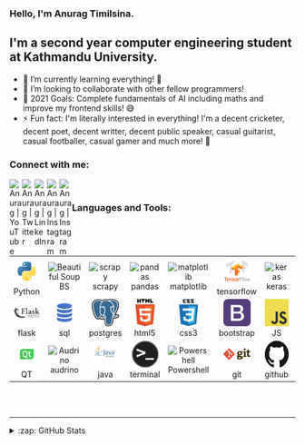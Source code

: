 ### Hello, I'm Anurag Timilsina.

## I'm a second year computer engineering student at Kathmandu University. 
- 🌱 I’m currently learning everything! 🤣
- 👯 I’m looking to collaborate with other fellow programmers!
- 🥅 2021 Goals: Complete fundamentals of AI including maths and improve my frontend skills! 😅 
- ⚡ Fun fact: I'm literally interested in everything! I'm a decent cricketer, decent poet, decent writter, decent public speaker, casual guitarist, casual footballer, casual gamer and much more! 🤣

### Connect with me:

[<img align="left" alt="Anurag | YouTube" width="22px" src="https://cdn.jsdelivr.net/npm/simple-icons@v3/icons/youtube.svg" />][youtube]

[<img align="left" alt="Anurag | Twitter" width="22px" src="https://cdn.jsdelivr.net/npm/simple-icons@v3/icons/twitter.svg" />][twitter]

[<img align="left" alt="Anurag | LinkedIn" width="22px" src="https://cdn.jsdelivr.net/npm/simple-icons@v3/icons/linkedin.svg" />][linkedin]

[<img align="left" alt="Anurag | Instagram" width="22px" src="https://cdn.jsdelivr.net/npm/simple-icons@v3/icons/instagram.svg" />][instagram]

[<img align="left" alt="Anurag | Instagram" width="22px" src="https://cdn.jsdelivr.net/npm/simple-icons@v3/icons/facebook.svg" />][facebook]

<br>

### Languages and Tools:

<table>
  <tr>
    <td align="center" width="96">
        <img src="https://raw.githubusercontent.com/github/explore/80688e429a7d4ef2fca1e82350fe8e3517d3494d/topics/python/python.png" width="48" height="48" alt="Python" />
      <br>Python
    </td>
    <td align="center" width="96">
        <img src="https://www.crummy.com/software/BeautifulSoup/bs4/doc/_images/6.1.jpg" width="48" height="48" alt="Beautiful Soup" />
      <br>BS
    </td>
    <td align="center" width="96">
        <img src="https://i.imgur.com/9o8bn1H.png" width="48" height="48" alt="scrapy" />
      <br>scrapy
    </td>
    <td align="center" width="96">
        <img src="https://pandas.pydata.org/static/img/pandas_mark.svg" width="48" height="48" alt="pandas" />
      <br>pandas
    </td>
    <td align="center" width="96">
        <img src="https://matplotlib.org/stable/_images/sphx_glr_logos2_001.png" width="48" height="48" alt="matplotlib" />
      <br>matplotlib
    </td>
    <td align="center" width="96">
        <img src="https://raw.githubusercontent.com/github/explore/80688e429a7d4ef2fca1e82350fe8e3517d3494d/topics/tensorflow/tensorflow.png" width="48" height="48" alt="tensorflow" />
      <br>tensorflow
    </td>
    <td align="center" width="96">
        <img src="https://keras.io/img/logo.png" width="48" height="48" alt="keras" />
      <br>keras
    </td>
    <td align="center" width="96">
        <img src="https://raw.githubusercontent.com/github/explore/80688e429a7d4ef2fca1e82350fe8e3517d3494d/topics/scikit-learn/scikit-learn.png" width="48" height="48" alt="scikit" />
      <br>scikit
    </td>
    <td align="center" width="96">
        <img src="https://raw.githubusercontent.com/github/explore/80688e429a7d4ef2fca1e82350fe8e3517d3494d/topics/django/django.png" width="48" height="48" alt="django" />
      <br>django
    </td>
  </tr>

  <tr>
    <td align="center" width="96">
        <img src="https://raw.githubusercontent.com/github/explore/80688e429a7d4ef2fca1e82350fe8e3517d3494d/topics/flask/flask.png" width="48" height="48" alt="flask" />
      <br>flask
    </td>
    <td align="center" width="96">
        <img src="https://raw.githubusercontent.com/github/explore/80688e429a7d4ef2fca1e82350fe8e3517d3494d/topics/sql/sql.png" width="48" height="48" alt="sql" />
      <br>sql
    </td>
    <td align="center" width="96">
        <img src="https://raw.githubusercontent.com/github/explore/80688e429a7d4ef2fca1e82350fe8e3517d3494d/topics/postgresql/postgresql.png" width="48" height="48" alt="postgres" />
      <br>postgres
    </td>
    <td align="center" width="96">
        <img src="https://raw.githubusercontent.com/github/explore/80688e429a7d4ef2fca1e82350fe8e3517d3494d/topics/html/html.png" width="48" height="48" alt="html5" />
      <br>html5
    </td>
    <td align="center" width="96">
        <img src="https://raw.githubusercontent.com/github/explore/80688e429a7d4ef2fca1e82350fe8e3517d3494d/topics/css/css.png" width="48" height="48" alt="CSS3" />
      <br>css3
    </td>
    <td align="center" width="96">
        <img src="https://raw.githubusercontent.com/github/explore/80688e429a7d4ef2fca1e82350fe8e3517d3494d/topics/bootstrap/bootstrap.png" width="48" height="48" alt="bootstrap" />
      <br>bootstrap
    </td>
    <td align="center" width="96">
        <img src="https://raw.githubusercontent.com/github/explore/80688e429a7d4ef2fca1e82350fe8e3517d3494d/topics/javascript/javascript.png" width="48" height="48" alt="JS" />
      <br>JS
    </td>
    <td align="center" width="96">
        <img src="https://raw.githubusercontent.com/github/explore/80688e429a7d4ef2fca1e82350fe8e3517d3494d/topics/c/c.png" width="48" height="48" alt="c" />
      <br>C
    </td>
    <td align="center" width="96">
        <img src="https://raw.githubusercontent.com/github/explore/80688e429a7d4ef2fca1e82350fe8e3517d3494d/topics/qt/qt.png" width="48" height="48" alt="c++" />
      <br>C++
    </td>

  </tr>

  <tr>
    <td align="center" width="96"> 
        <img src="https://raw.githubusercontent.com/github/explore/80688e429a7d4ef2fca1e82350fe8e3517d3494d/topics/qt/qt.png" width="48" height="48" alt="QT" />
      <br>QT
    </td>
    <td align="center" width="96">
        <img src="https://i.imgur.com/k1MIO51.png" width="48" height="48" alt="Audrino" />
      <br>audrino
    </td>
    <td align="center"  width="96">
        <img src="https://raw.githubusercontent.com/github/explore/80688e429a7d4ef2fca1e82350fe8e3517d3494d/topics/java/java.png" width="48" height="48" alt="java" />
      <br>java
    </td>
    <td align="center"  width="96">
        <img src="https://raw.githubusercontent.com/github/explore/80688e429a7d4ef2fca1e82350fe8e3517d3494d/topics/terminal/terminal.png" width="48" height="48" alt="terminal" />
      <br>terminal
    </td>
    <td align="center" width="96">
        <img src="https://raw.githubusercontent.com/PowerShell/PowerShell/master/assets/ps_black_128.svg" width="48" height="48" alt="Powershell" />
      <br>Powershell
    </td>
    <td align="center" width="96">
        <img src="https://raw.githubusercontent.com/github/explore/80688e429a7d4ef2fca1e82350fe8e3517d3494d/topics/git/git.png" width="48" height="48" alt="git" />
      <br>git
    </td>
    <td align="center" width="96">
        <img src="https://raw.githubusercontent.com/github/explore/78df643247d429f6cc873026c0622819ad797942/topics/github/github.png" width="48" height="48" alt="github" />
      <br>github
    </td>
    <td align="center" width="96">
        <img src="https://upload.wikimedia.org/wikipedia/commons/0/04/Debian_logo.png" width="48" height="48" alt="debian" />
      <br>debian
    </td>
  </tr>
</table>


<br>
<br>

---
<details>
  <summary>:zap: GitHub Stats</summary>

  <img align="left" alt="codeSTACKr's GitHub Stats" src="https://github-readme-stats.codestackr.vercel.app/api?username=AnuragTimilsina&show_icons=true&hide_border=true" />

</details>

[twitter]: https://twitter.com/TimilsinaAnurag
[youtube]: https://www.youtube.com/channel/UCDwG7O6D3ePeatk3zJ9qhlg
[instagram]: https://www.instagram.com/anurag_tim/
[linkedin]: https://www.linkedin.com/in/anurag-timilsina-915a3a1b3/
[facebook]: https://www.facebook.com/anurag.timilsina.10/








